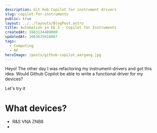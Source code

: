 ```yaml
---
description: Git hub Copilot for instrument drivers
slug: copilot-for-instruments
public: true
layout: ../../layouts/BlogPost.astro
title: Automation in EE 2 - Copilot for Instruments
createdAt: 1663134489800
updatedAt: 1663635618067
tags:
  - Computing
  - RF
heroImage: /posts/github-copilot_aargang.jpg
---
```


Heyo! The other day I was refactoring my instrument-drivers and got this idea. Would Github Copilot be able to write a functional driver for my devices?

Let's try it

# What devices?

 - R&S VNA ZNB8
 - 